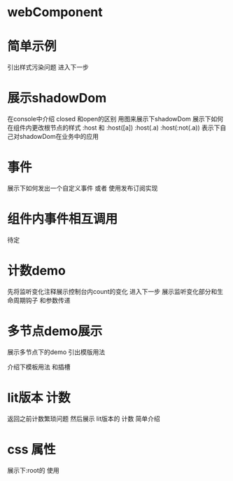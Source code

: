 # webComponent


# 简单示例  
引出样式污染问题 进入下一步

# 展示shadowDom 
在console中介绍 closed 和open的区别 
用图来展示下shadowDom 
展示下如何在组件内更改根节点的样式 :host  和 :host([a]) :host(.a) :host(:not(.a)) 
表示下自己对shadowDom在业务中的应用

# 事件

展示下如何发出一个自定义事件   或者 使用发布订阅实现

# 组件内事件相互调用

待定


# 计数demo

先将监听变化注释展示控制台内count的变化 进入下一步
展示监听变化部分和生命周期钩子 和参数传递 


# 多节点demo展示

展示多节点下的demo 引出模版用法 

介绍下模板用法 和插槽


# lit版本 计数

返回之前计数繁琐问题 然后展示 lit版本的 计数  简单介绍

# css 属性

展示下:root的 使用 



